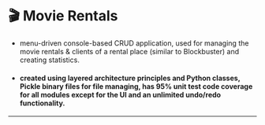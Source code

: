 # 🎬 Movie Rentals   
* menu-driven console-based CRUD application, used for managing the movie rentals & clients of a rental place (similar to Blockbuster) and creating statistics.  
* #### created using layered architecture principles and Python classes, Pickle binary files for file managing, has 95% unit test code coverage for all modules except for the UI and an unlimited undo/redo functionality.  
---  
